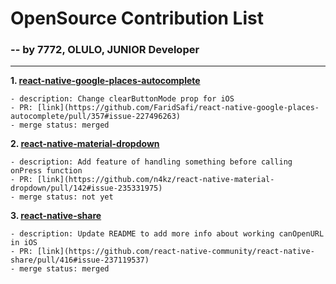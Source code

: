 # OpenSource Contribution List
### -- by 7772, OLULO, JUNIOR Developer

---

**1. [react-native-google-places-autocomplete](https://github.com/FaridSafi/react-native-google-places-autocomplete/pull/357)**

    - description: Change clearButtonMode prop for iOS
    - PR: [link](https://github.com/FaridSafi/react-native-google-places-autocomplete/pull/357#issue-227496263)
    - merge status: merged
    
**2. [react-native-material-dropdown](https://github.com/n4kz/react-native-material-dropdown)**

    - description: Add feature of handling something before calling onPress function
    - PR: [link](https://github.com/n4kz/react-native-material-dropdown/pull/142#issue-235331975)  
    - merge status: not yet

**3. [react-native-share](https://github.com/react-native-community)**

    - description: Update README to add more info about working canOpenURL in iOS
    - PR: [link](https://github.com/react-native-community/react-native-share/pull/416#issue-237119537)
    - merge status: merged
